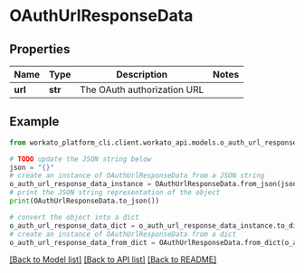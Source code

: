 # OAuthUrlResponseData


## Properties

Name | Type | Description | Notes
------------ | ------------- | ------------- | -------------
**url** | **str** | The OAuth authorization URL | 

## Example

```python
from workato_platform_cli.client.workato_api.models.o_auth_url_response_data import OAuthUrlResponseData

# TODO update the JSON string below
json = "{}"
# create an instance of OAuthUrlResponseData from a JSON string
o_auth_url_response_data_instance = OAuthUrlResponseData.from_json(json)
# print the JSON string representation of the object
print(OAuthUrlResponseData.to_json())

# convert the object into a dict
o_auth_url_response_data_dict = o_auth_url_response_data_instance.to_dict()
# create an instance of OAuthUrlResponseData from a dict
o_auth_url_response_data_from_dict = OAuthUrlResponseData.from_dict(o_auth_url_response_data_dict)
```
[[Back to Model list]](../README.md#documentation-for-models) [[Back to API list]](../README.md#documentation-for-api-endpoints) [[Back to README]](../README.md)


